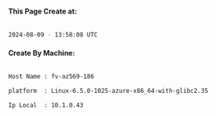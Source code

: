 
   
#### This Page Create at:

```bash

2024-08-09 - 13:58:08 UTC

```

#### Create By Machine:

```bash

Host Name : fv-az569-186

platform  : Linux-6.5.0-1025-azure-x86_64-with-glibc2.35

Ip Local  : 10.1.0.43

```

